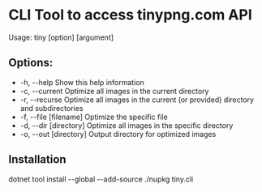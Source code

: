 ﻿CLI Tool to access tinypng.com API
================================

Usage: tiny [option] [argument]

Options:
----------
 * -h, --help             Show this help information
 * -c, --current          Optimize all images in the current directory 
 * -r, --recurse          Optimize all images in the current (or provided) directory and subdirectories
 * -f, --file [filename]  Optimize the specific file
 * -d, --dir [directory]  Optimize all images in the specific directory
 * -o, --out [directory]  Output directory for optimized images

Installation
--
dotnet tool install --global --add-source ./nupkg tiny.cli